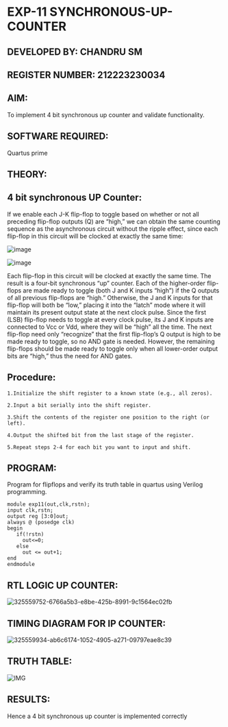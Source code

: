 # EXP-11 SYNCHRONOUS-UP-COUNTER
## DEVELOPED BY: CHANDRU SM
## REGISTER NUMBER: 212223230034

## AIM:

To implement 4 bit synchronous up counter and validate functionality.

## SOFTWARE REQUIRED:

Quartus prime

## THEORY:

## 4 bit synchronous UP Counter:

If we enable each J-K flip-flop to toggle based on whether or not all preceding flip-flop outputs (Q) are “high,” we can obtain the same counting sequence as the asynchronous circuit without the ripple effect, since each flip-flop in this circuit will be clocked at exactly the same time:

![image](https://github.com/naavaneetha/SYNCHRONOUS-UP-COUNTER/assets/154305477/d5db3fa0-e413-404c-b80e-b2f39d82e7e8)


![image](https://github.com/naavaneetha/SYNCHRONOUS-UP-COUNTER/assets/154305477/52cb61eb-d04b-442d-810c-31185a68410b)

Each flip-flop in this circuit will be clocked at exactly the same time.
The result is a four-bit synchronous “up” counter. Each of the higher-order flip-flops are made ready to toggle (both J and K inputs “high”) if the Q outputs of all previous flip-flops are “high.”
Otherwise, the J and K inputs for that flip-flop will both be “low,” placing it into the “latch” mode where it will maintain its present output state at the next clock pulse.
Since the first (LSB) flip-flop needs to toggle at every clock pulse, its J and K inputs are connected to Vcc or Vdd, where they will be “high” all the time.
The next flip-flop need only “recognize” that the first flip-flop’s Q output is high to be made ready to toggle, so no AND gate is needed.
However, the remaining flip-flops should be made ready to toggle only when all lower-order output bits are “high,” thus the need for AND gates.

## Procedure:

```
1.Initialize the shift register to a known state (e.g., all zeros).

2.Input a bit serially into the shift register.

3.Shift the contents of the register one position to the right (or left).

4.Output the shifted bit from the last stage of the register.

5.Repeat steps 2-4 for each bit you want to input and shift.
```

## PROGRAM:
 Program for flipflops and verify its truth table in quartus using Verilog programming. 

```
module exp11(out,clk,rstn);
input clk,rstn;
output reg [3:0]out;
always @ (posedge clk)
begin
   if(!rstn)
     out<=0;
   else 
     out <= out+1;
end
endmodule
```
## RTL LOGIC UP COUNTER:
![325559752-6766a5b3-e8be-425b-8991-9c1564ec02fb](https://github.com/Keerthana-VJ/SYNCHRONOUS-UP-COUNTER/assets/149347704/04e3c990-074d-4ae5-99d7-5c2b79b4bc3e)

## TIMING DIAGRAM FOR IP COUNTER:

![325559934-ab6c6174-1052-4905-a271-09797eae8c39](https://github.com/Keerthana-VJ/SYNCHRONOUS-UP-COUNTER/assets/149347704/128de7b7-6e57-42d8-a27e-34600aa0275c)

## TRUTH TABLE:
![IMG](https://github.com/user-attachments/assets/3087d62b-6a39-421b-a581-c3d71fd94645)


## RESULTS:
Hence a 4 bit synchronous up counter is implemented correctly
